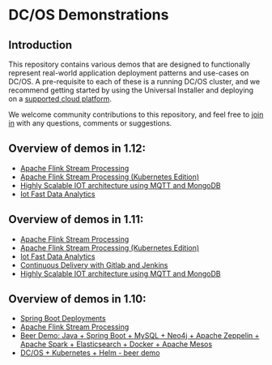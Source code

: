 # DC/OS Demonstrations

## Introduction

This repository contains various demos that are designed to functionally represent real-world application deployment patterns and use-cases on DC/OS.  A pre-requisite to each of these is a running DC/OS cluster, and we recommend getting started by using the Universal Installer and deploying on a [supported cloud platform](https://docs.mesosphere.com/1.12/installing/evaluation/).

We welcome community contributions to this repository, and feel free to [join in](https://dcos.io/community/) with any questions, comments or suggestions.

## Overview of demos in 1.12:
* [Apache Flink Stream Processing](flink/1.12#fast-data-financial-transaction-processing-with-apache-flink)
* [Apache Flink Stream Processing (Kubernetes Edition)](flink-k8s/1.12#fast-data-financial-transaction-processing-with-apache-flink)
* [Highly Scalable IOT architecture using MQTT and MongoDB](mqtt-iot/1.12#highly-scalable-iot-architecture-using-mosquitto-and-mongodb)
* [Iot Fast Data Analytics](fastdata-iot/1.12#iot-fast-data-analytics)

## Overview of demos in 1.11:
* [Apache Flink Stream Processing](flink/1.11#fast-data-financial-transaction-processing-with-apache-flink)
* [Apache Flink Stream Processing (Kubernetes Edition)](flink-k8s/1.11#fast-data-financial-transaction-processing-with-apache-flink)
* [Iot Fast Data Analytics](fastdata-iot/1.11#iot-fast-data-analytics)
* [Continuous Delivery with Gitlab and Jenkins](cicd/1.11#continuous-delivery-with-gitlab-and-jenkins)
* [Highly Scalable IOT architecture using MQTT and MongoDB](mqtt-iot/1.11#highly-scalable-iot-architecture-using-mosquitto-and-mongodb)

## Overview of demos in 1.10:

* [Spring Boot Deployments](springboot/1.10/README.md#springboot-demo)
* [Apache Flink Stream Processing](flink/1.10#fast-data-financial-transaction-processing-with-apache-flink)
* [Beer Demo: Java + Spring Boot + MySQL + Neo4j + Apache Zeppelin + Apache Spark + Elasticsearch + Docker + Apache Mesos](beer-demo/1.10/README.md#the-dcos-beer-demo)
* [DC/OS + Kubernetes + Helm - beer demo](dcos-k8s-beer-demo/1.10#the-dcos--kubernetes--helm---cool-beer-demo)

